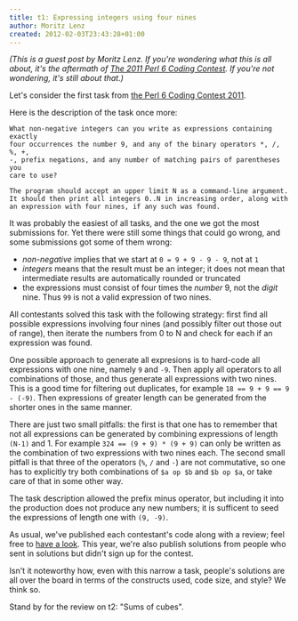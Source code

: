 ```yaml
---
title: t1: Expressing integers using four nines
author: Moritz Lenz
created: 2012-02-03T23:43:28+01:00
---
```

*(This is a guest post by Moritz Lenz. If you're wondering what this is all about,
it's the aftermath of [The 2011 Perl 6 Coding
Contest](http://strangelyconsistent.org/blog/the-2011-perl-6-coding-contest). If you're
not wondering, it's still about that.)*

Let's consider the first task from [the Perl 6 Coding Contest
2011](http://strangelyconsistent.org/blog/the-2011-perl-6-coding-contest).

Here is the description of the task once more:

    What non-negative integers can you write as expressions containing exactly
    four occurrences the number 9, and any of the binary operators *, /, %, +,
    -, prefix negations, and any number of matching pairs of parentheses you
    care to use?

    The program should accept an upper limit N as a command-line argument.
    It should then print all integers 0..N in increasing order, along with
    an expression with four nines, if any such was found.

It was probably the easiest of all tasks, and the one we got the most
submissions for. Yet there were still some things that could go wrong,
and some submissions got some of them wrong:

* *non-negative* implies that we start at `0 = 9 + 9 - 9 - 9`, not at `1`
* *integers* means that the result must be an integer; it does not mean that intermediate results are automatically rounded or truncated
* the expressions must consist of four times the *number* 9, not the *digit*
nine. Thus `99` is not a valid expression of two nines.

All contestants solved this task with the following strategy: first find all
possible expressions involving four nines (and possibly filter out those out
of range), then iterate the numbers from 0 to N and check for each if an
expression was found.

One possible approach to generate all expresions is to hard-code all
expressions with one nine, namely `9` and `-9`. Then apply all
operators to all combinations of those, and thus generate all expressions
with two nines. This is a good time for filtering out duplicates, for example
`18 == 9 + 9 == 9 - (-9)`. Then expressions of greater length can be generated
from the shorter ones in the same manner.

There are just two small pitfalls: the first is that one has to remember that
not all expressions can be generated by combining expressions of length `(N-1)`
and 1. For example `324 == (9 + 9) * (9 + 9)` can only be written as the
combination of two expressions with two nines each. The second small pitfall
is that three of the operators (`%`, `/` and `-`) are not commutative, so one
has to explicitly try both combinations of `$a op $b` and `$b op $a`, or
take care of that in some other way.

The task description allowed the prefix minus operator, but including it
into the production does not produce any new numbers; it is sufficent to seed
the expressions of length one with `(9, -9)`.

As usual, we've published each contestant's code along with a review; feel
free to [have a look](http://strangelyconsistent.org/p6cc2011/). This year,
we're also publish solutions from people who sent in solutions but didn't
sign up for the contest.

Isn't it noteworthy how, even with this narrow a task, people's solutions
are all over the board in terms of the constructs used, code size, and style?
We think so.

Stand by for the review on t2: "Sums of cubes".
